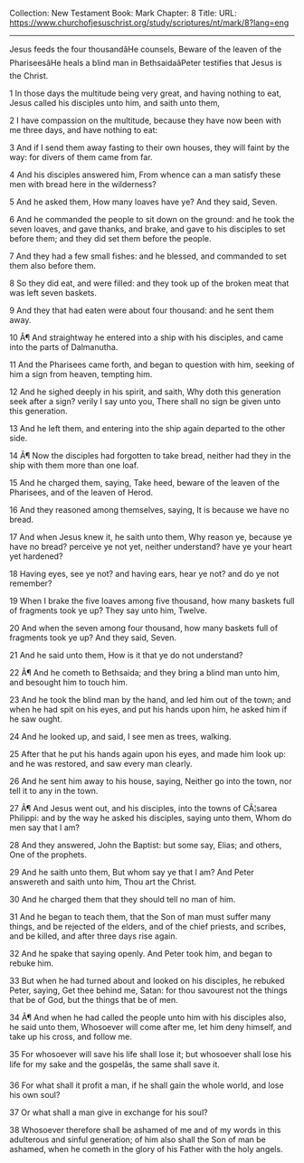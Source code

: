 Collection: New Testament
Book: Mark
Chapter: 8
Title: 
URL: https://www.churchofjesuschrist.org/study/scriptures/nt/mark/8?lang=eng

---

Jesus feeds the four thousandâHe counsels, Beware of the leaven of the PhariseesâHe heals a blind man in BethsaidaâPeter testifies that Jesus is the Christ.

1 In those days the multitude being very great, and having nothing to eat, Jesus called his disciples unto him, and saith unto them,

2 I have compassion on the multitude, because they have now been with me three days, and have nothing to eat:

3 And if I send them away fasting to their own houses, they will faint by the way: for divers of them came from far.

4 And his disciples answered him, From whence can a man satisfy these men with bread here in the wilderness?

5 And he asked them, How many loaves have ye? And they said, Seven.

6 And he commanded the people to sit down on the ground: and he took the seven loaves, and gave thanks, and brake, and gave to his disciples to set before them; and they did set them before the people.

7 And they had a few small fishes: and he blessed, and commanded to set them also before them.

8 So they did eat, and were filled: and they took up of the broken meat that was left seven baskets.

9 And they that had eaten were about four thousand: and he sent them away.

10 Â¶ And straightway he entered into a ship with his disciples, and came into the parts of Dalmanutha.

11 And the Pharisees came forth, and began to question with him, seeking of him a sign from heaven, tempting him.

12 And he sighed deeply in his spirit, and saith, Why doth this generation seek after a sign? verily I say unto you, There shall no sign be given unto this generation.

13 And he left them, and entering into the ship again departed to the other side.

14 Â¶ Now the disciples had forgotten to take bread, neither had they in the ship with them more than one loaf.

15 And he charged them, saying, Take heed, beware of the leaven of the Pharisees, and of the leaven of Herod.

16 And they reasoned among themselves, saying, It is because we have no bread.

17 And when Jesus knew it, he saith unto them, Why reason ye, because ye have no bread? perceive ye not yet, neither understand? have ye your heart yet hardened?

18 Having eyes, see ye not? and having ears, hear ye not? and do ye not remember?

19 When I brake the five loaves among five thousand, how many baskets full of fragments took ye up? They say unto him, Twelve.

20 And when the seven among four thousand, how many baskets full of fragments took ye up? And they said, Seven.

21 And he said unto them, How is it that ye do not understand?

22 Â¶ And he cometh to Bethsaida; and they bring a blind man unto him, and besought him to touch him.

23 And he took the blind man by the hand, and led him out of the town; and when he had spit on his eyes, and put his hands upon him, he asked him if he saw ought.

24 And he looked up, and said, I see men as trees, walking.

25 After that he put his hands again upon his eyes, and made him look up: and he was restored, and saw every man clearly.

26 And he sent him away to his house, saying, Neither go into the town, nor tell it to any in the town.

27 Â¶ And Jesus went out, and his disciples, into the towns of CÃ¦sarea Philippi: and by the way he asked his disciples, saying unto them, Whom do men say that I am?

28 And they answered, John the Baptist: but some say, Elias; and others, One of the prophets.

29 And he saith unto them, But whom say ye that I am? And Peter answereth and saith unto him, Thou art the Christ.

30 And he charged them that they should tell no man of him.

31 And he began to teach them, that the Son of man must suffer many things, and be rejected of the elders, and of the chief priests, and scribes, and be killed, and after three days rise again.

32 And he spake that saying openly. And Peter took him, and began to rebuke him.

33 But when he had turned about and looked on his disciples, he rebuked Peter, saying, Get thee behind me, Satan: for thou savourest not the things that be of God, but the things that be of men.

34 Â¶ And when he had called the people unto him with his disciples also, he said unto them, Whosoever will come after me, let him deny himself, and take up his cross, and follow me.

35 For whosoever will save his life shall lose it; but whosoever shall lose his life for my sake and the gospelâs, the same shall save it.

36 For what shall it profit a man, if he shall gain the whole world, and lose his own soul?

37 Or what shall a man give in exchange for his soul?

38 Whosoever therefore shall be ashamed of me and of my words in this adulterous and sinful generation; of him also shall the Son of man be ashamed, when he cometh in the glory of his Father with the holy angels.
